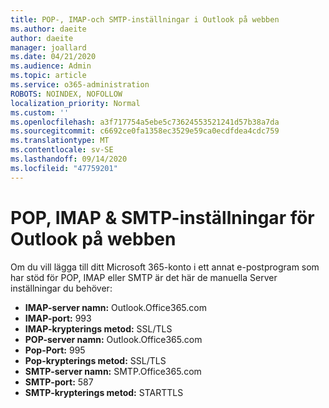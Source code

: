 ```yaml
---
title: POP-, IMAP-och SMTP-inställningar i Outlook på webben
ms.author: daeite
author: daeite
manager: joallard
ms.date: 04/21/2020
ms.audience: Admin
ms.topic: article
ms.service: o365-administration
ROBOTS: NOINDEX, NOFOLLOW
localization_priority: Normal
ms.custom: ''
ms.openlocfilehash: a3f717754a5ebe5c73624553521241d57b38a7da
ms.sourcegitcommit: c6692ce0fa1358ec3529e59ca0ecdfdea4cdc759
ms.translationtype: MT
ms.contentlocale: sv-SE
ms.lasthandoff: 09/14/2020
ms.locfileid: "47759201"
---
```

# <a name="pop-imap--smtp-settings-for-outlook-on-the-web"></a>POP, IMAP & SMTP-inställningar för Outlook på webben

Om du vill lägga till ditt Microsoft 365-konto i ett annat e-postprogram som har stöd för POP, IMAP eller SMTP är det här de manuella Server inställningar du behöver:
  
- **IMAP-server namn:** Outlook.Office365.com
- **IMAP-port:** 993
- **IMAP-krypterings metod:** SSL/TLS
- **POP-server namn:** Outlook.Office365.com  
- **Pop-Port:** 995  
- **Pop-krypterings metod:** SSL/TLS  
- **SMTP-server namn:** SMTP.Office365.com
- **SMTP-port:** 587
- **SMTP-krypterings metod:** STARTTLS